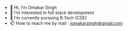 - 👋 Hi, I’m Omakar Singh
- 👀 I’m interested in full stack development
- 🌱 I’m currently pursuing B.Tech (CSE)
- 📫 How to reach me by mail : iomakarsingh@gmail.com


